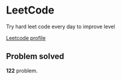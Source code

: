 # LeetCode

Try hard leet code every day to improve level

[ Leetcode profile ](https://leetcode.com/u/orgball2608/)

## Problem solved

**122** problem.
